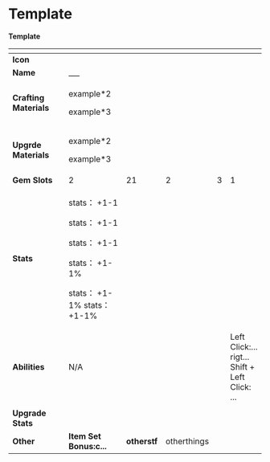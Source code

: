 # Template

**Template**

<table data-header-hidden><thead><tr><th width="150"></th><th width="133"></th><th></th><th></th><th></th><th></th></tr></thead><tbody><tr><td><strong>Icon</strong></td><td></td><td></td><td></td><td></td><td></td></tr><tr><td><strong>Name</strong></td><td>___</td><td></td><td></td><td></td><td></td></tr><tr><td><strong>Crafting Materials</strong></td><td><p>example*2</p><p>example*3</p></td><td></td><td></td><td></td><td></td></tr><tr><td><strong>Upgrde Materials</strong></td><td><p>example*2</p><p>example*3</p></td><td></td><td></td><td></td><td></td></tr><tr><td><strong>Gem Slots</strong></td><td>2</td><td>21</td><td>2</td><td>3</td><td>1</td></tr><tr><td><strong>Stats</strong></td><td><p>stats： +1-1</p><p>stats： +1-1</p><p>stats： +1-1</p><p>stats： +1-1%</p><p>stats： +1-1% stats： +1-1%</p></td><td></td><td></td><td></td><td></td></tr><tr><td><strong>Abilities</strong></td><td>N/A</td><td></td><td></td><td></td><td>Left Click:...<br>rigt...<br>Shift + Left Click: ...</td></tr><tr><td></td><td></td><td></td><td></td><td></td><td></td></tr><tr><td><strong>Upgrade Stats</strong></td><td></td><td></td><td></td><td></td><td></td></tr><tr><td><strong>Other</strong></td><td><strong>Item Set Bonus:c...</strong></td><td><strong>otherstf</strong></td><td>otherthings</td><td></td><td></td></tr></tbody></table>
